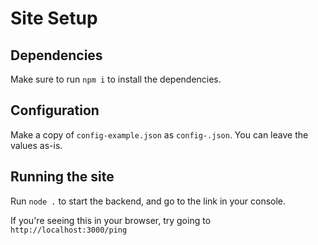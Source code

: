 # Site Setup
## Dependencies
Make sure to run `npm i` to install the dependencies.

## Configuration
Make a copy of `config-example.json` as `config-.json`. You can leave the values as-is.

## Running the site
Run `node .` to start the backend, and go to the link in your console.

If you're seeing this in your browser, try going to `http://localhost:3000/ping`